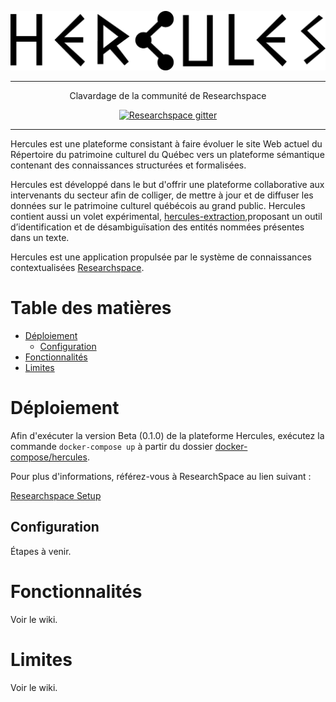 <p align='center'>
  <img src='researchspace\app\assets\images\logo_black.png' alt='ResearchSpace' />
</p>

- - -

<p align="center">
   Clavardage de la communité de Researchspace
</p>

<p align="center">
  <a href="https://gitter.im/researchspace/community"><img src="https://badges.gitter.im/Join Chat.svg" alt="Researchspace gitter"></a>
</p>

- - -

Hercules est une plateforme consistant à faire évoluer le site Web actuel du Répertoire du patrimoine culturel du Québec vers un plateforme sémantique contenant des connaissances structurées et formalisées.

Hercules est développé dans le but d'offrir une plateforme collaborative aux intervenants du secteur afin de colliger, de mettre à jour et de diffuser les données sur le patrimoine culturel québécois au grand public. Hercules contient aussi un volet expérimental, [hercules-extraction](https://github.com/vincentlabonte/hercules-extraction),proposant un outil d’identification et de désambiguïsation des entités nommées présentes dans un texte.

Hercules est une application propulsée par le système de connaissances contextualisées [Researchspace](https://github.com/researchspace/researchspace). 

# Table des matières

   * [Déploiement](#deploiement)
      * [Configuration](#configuration)
   * [Fonctionnalités](#fonctionnalite)
   * [Limites](#limites)

# Déploiement

Afin d'exécuter la version Beta (0.1.0) de la plateforme Hercules, exécutez la commande `docker-compose up` à partir du dossier [docker-compose/hercules](/docker-compose/hercules/).

Pour plus d'informations, référez-vous à ResearchSpace au lien suivant :

[Researchspace Setup](SETUP.md)



## Configuration

Étapes à venir.

# Fonctionnalités

Voir le wiki.

# Limites

Voir le wiki.

